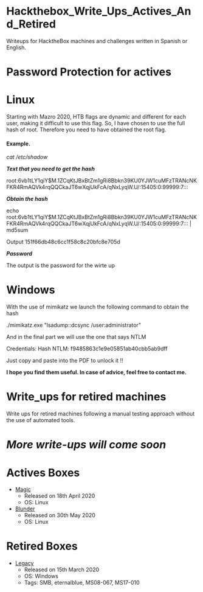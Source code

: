 # Hackthebox_Write_Ups_Actives_And_Retired

Writeups for HacktheBox machines and challenges written in Spanish or English.

# Password Protection for actives

# Linux

Starting with Mazro 2020, HTB flags are dynamic and different for each user, making it difficult to use this flag. So, I have chosen to use the full hash of root.
Therefore you need to have obtained the root flag. 

#### Example.

*cat /etc/shadow*

***Text that you need to get the hash***

root:$6$vb1tLY1qiY$M.1ZCqKtJBxBtZm1gRi8Bbkn39KU0YJW1cuMFzTRANcNKFKR4RmAQVk4rqQQCkaJT6wXqjUkFcA/qNxLyqW.U/:15405:0:99999:7:::

***Obtain the hash***

echo root:$6$vb1tLY1qiY$M.1ZCqKtJBxBtZm1gRi8Bbkn39KU0YJW1cuMFzTRANcNKFKR4RmAQVk4rqQQCkaJT6wXqjUkFcA/qNxLyqW.U/:15405:0:99999:7::: | md5sum
 
Output
151f66db48c6cc1f58c8c20bfc8e705d

***Password***

The output is the password for the wirte up 

# Windows 

With the use of mimikatz we launch the following command to obtain the hash

 ./mimikatz.exe "lsadump::dcsync /user:administrator"
 
 And in the final part we will use the one that says NTLM
 
Credentials:
  Hash NTLM: f9485863c1e9e05851ab40cbb5ab9dff

Just copy and paste into the PDF to unlock it !!

__**I hope you find them useful. In case of advice, feel free to contact me.**__

# Write_ups for retired machines

Write ups for retired machines following a manual testing approach without the use of automated tools.


# ***More write-ups will come soon***


# Actives Boxes
- [Magic](https://github.com/m3talm3rg3/Hackthebox_Write_Ups/tree/master/Magic)
  - Released on 18th April 2020
  - OS: Linux
- [Blunder](https://github.com/m3talm3rg3/Hackthebox_Write_Ups/tree/master/Blunder)
  - Released on 30th May 2020
  - OS: Linux
# Retired Boxes
- [Legacy](https://github.com/m3talm3rg3/Hackthebox_Write_Ups/tree/master/Legacy)
  - Released on 15th March 2020
  - OS: Windows
  - Tags: SMB, eternalblue, MS08-067, MS17-010
